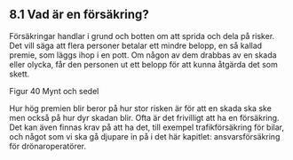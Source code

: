 ## 8.1 Vad är en försäkring?
Försäkringar handlar i grund och botten om att sprida och dela på risker. Det vill säga att flera
personer betalar ett mindre belopp, en så kallad premie, som läggs ihop i en pott. Om någon
av dem drabbas av en skada eller olycka, får den personen ut ett belopp för att kunna
åtgärda det som skett.

Figur 40 Mynt och sedel

Hur hög premien blir beror på hur stor risken är för att en skada ska ske men också på hur dyr
skadan blir. Ofta är det frivilligt att ha en försäkring. Det kan även finnas krav på att ha det, till
exempel trafikförsäkring för bilar, och något som vi ska gå djupare in på i det här kapitlet:
ansvarsförsäkring för drönaroperatörer.